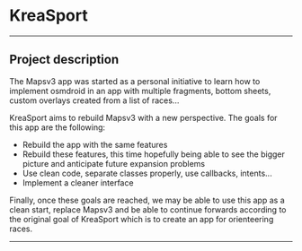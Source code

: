 KreaSport
=========


----------


Project description
-------------------

The Mapsv3 app was started as a personal initiative to learn how to implement osmdroid in an app with multiple fragments, bottom sheets, custom overlays created from a list of races...

KreaSport aims to rebuild Mapsv3 with a new perspective. The goals for this app are the following:

 - Rebuild the app with the same features
 - Rebuild these features, this time hopefully being able to see the bigger picture and anticipate future expansion problems
 - Use clean code, separate classes properly, use callbacks, intents...
 - Implement a cleaner interface

Finally, once these goals are reached, we may be able to use this app as a clean start, replace Mapsv3 and be able to continue forwards according to the original goal of KreaSport which is to create an app for orienteering races.


----------
